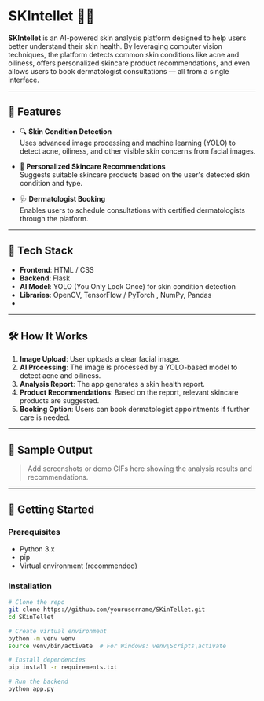 # SKIntellet 🧴🧠

**SKIntellet** is an AI-powered skin analysis platform designed to help users better understand their skin health. By leveraging computer vision techniques, the platform detects common skin conditions like acne and oiliness, offers personalized skincare product recommendations, and even allows users to book dermatologist consultations — all from a single interface.

---

## 🌟 Features

- 🔍 **Skin Condition Detection**  
  Uses advanced image processing and machine learning (YOLO) to detect acne, oiliness, and other visible skin concerns from facial images.

- 🧴 **Personalized Skincare Recommendations**  
  Suggests suitable skincare products based on the user's detected skin condition and type.

- 🩺 **Dermatologist Booking**  
  Enables users to schedule consultations with certified dermatologists through the platform.

---

## 🧠 Tech Stack

- **Frontend**: HTML / CSS  
- **Backend**: Flask  
- **AI Model**: YOLO (You Only Look Once) for skin condition detection  
- **Libraries**: OpenCV, TensorFlow / PyTorch , NumPy, Pandas
- 
---

## 🛠️ How It Works

1. **Image Upload**: User uploads a clear facial image.
2. **AI Processing**: The image is processed by a YOLO-based model to detect acne and oiliness.
3. **Analysis Report**: The app generates a skin health report.
4. **Product Recommendations**: Based on the report, relevant skincare products are suggested.
5. **Booking Option**: Users can book dermatologist appointments if further care is needed.

---

## 📸 Sample Output

> Add screenshots or demo GIFs here showing the analysis results and recommendations.

---

## 🚀 Getting Started

### Prerequisites

- Python 3.x
- pip
- Virtual environment (recommended)

### Installation

```bash
# Clone the repo
git clone https://github.com/yourusername/SKinTellet.git
cd SKinTellet

# Create virtual environment
python -m venv venv
source venv/bin/activate  # For Windows: venv\Scripts\activate

# Install dependencies
pip install -r requirements.txt

# Run the backend
python app.py


